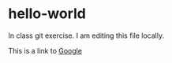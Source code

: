 # hello-world
In class git exercise. I am editing this file locally.


This is a link to [Google](http://google.com)